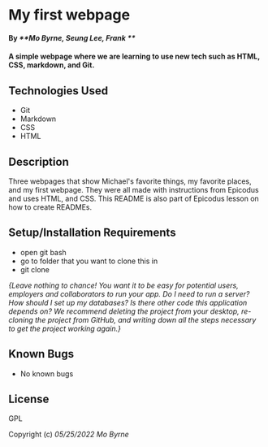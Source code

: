 # My first webpage

#### By _**Mo Byrne, Seung Lee, Frank **_

#### A simple webpage where we are learning to use new tech such as HTML, CSS, markdown, and Git.

## Technologies Used

* Git
* Markdown
* CSS
* HTML

## Description

Three webpages that show Michael's favorite things, my favorite places, and my first webpage. They were all made with instructions from Epicodus and uses HTML, and CSS. This README is also part of Epicodus lesson on how to create READMEs.



## Setup/Installation Requirements

* open git bash
* go to folder that you want to clone this in
* git clone

_{Leave nothing to chance! You want it to be easy for potential users, employers and collaborators to run your app. Do I need to run a server? How should I set up my databases? Is there other code this application depends on? We recommend deleting the project from your desktop, re-cloning the project from GitHub, and writing down all the steps necessary to get the project working again.}_

## Known Bugs

* No known bugs

## License

GPL

Copyright (c) _05/25/2022_ _Mo Byrne_
